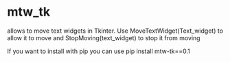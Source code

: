 # mtw_tk
allows to move text widgets in Tkinter.
Use MoveTextWidget(Text_widget) to allow it to move and StopMoving(text_widget) to stop it from moving

If you want to install with pip you can use pip install mtw-tk==0.1
